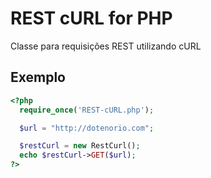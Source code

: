 REST cURL for PHP
=================

Classe para requisições REST utilizando cURL

Exemplo
-------

```php
<?php
  require_once('REST-cURL.php');

  $url = "http://dotenorio.com";

  $restCurl = new RestCurl();
  echo $restCurl->GET($url);
?>
```
